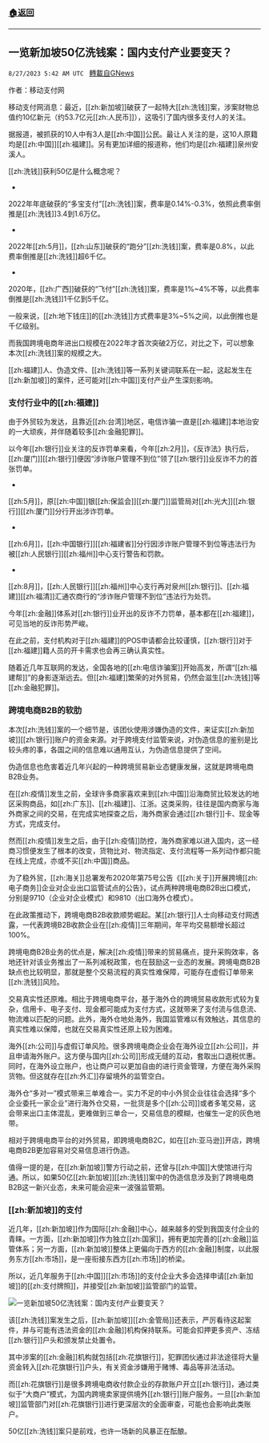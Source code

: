 ###  [:house:返回](README.md)
---


## 一览新加坡50亿洗钱案：国内支付产业要变天？
`8/27/2023 5:42 AM UTC ` [轉載自GNews](https://gnews.org/articles/1604782)

作者：移动支付网

移动支付网消息：最近，[[zh:新加坡]]破获了一起特大[[zh:洗钱]]案，涉案财物总值约10亿新元（约53.7亿元[[zh:人民币]]），这吸引了国内很多支付人的关注。

据报道，被抓获的10人中有3人是[[zh:中国]]公民。最让人关注的是，这10人原籍均是[[zh:中国]][[zh:福建]]。另有更加详细的报道称，他们均是[[zh:福建]]泉州安溪人。

[[zh:洗钱]]获利50亿是什么概念呢？

*

2022年年底破获的“多宝支付”[[zh:洗钱]]案，费率是0.14%-0.3%，依照此费率倒推是[[zh:洗钱]]3.4到1.6万亿。

*

2022年[[zh:5月]]，[[zh:山东]]破获的“跑分”[[zh:洗钱]]案，费率是0.8%，以此费率倒推是[[zh:洗钱]]超6千亿。

*

2020年，[[zh:广西]]破获的“飞付”[[zh:洗钱]]案，费率是1%~4%不等，以此费率倒推是[[zh:洗钱]]1千亿到5千亿。

一般来说，[[zh:地下钱庄]]的[[zh:洗钱]]方式费率是3%~5%之间，以此倒推也是千亿级别。

而我国跨境电商年进出口规模在2022年才首次突破2万亿，对比之下，可以想象本次[[zh:洗钱]]案的规模之大。

[[zh:福建]]人、伪造文件、[[zh:洗钱]]等一系列关键词联系在一起，这起发生在[[zh:新加坡]]的案件，还可能对[[zh:中国]]支付产业产生深刻影响。

### **支付行业中的[[zh:福建]]**

由于外贸较为发达，且靠近[[zh:台湾]]地区，电信诈骗一直是[[zh:福建]]本地治安的一大顽疾，并伴随着较多[[zh:金融犯罪]]。

以今年[[zh:银行]]业关注的反诈罚单来看，今年[[zh:2月]]，《反诈法》执行后，[[zh:厦门]][[zh:银行]]便因“涉诈账户管理不到位”领了[[zh:银行]]业反诈不力的首张罚单。

*

[[zh:5月]]，原[[zh:中国]]银[[zh:保监会]][[zh:厦门]]监管局对[[zh:光大]][[zh:银行]][[zh:厦门]]分行开出涉诈罚单。

*

[[zh:6月]]，[[zh:中国银行]][[zh:福建省]]分行因涉诈账户管理不到位等违法行为被[[zh:人民银行]][[zh:福州]]中心支行警告和罚款。

*

[[zh:8月]]，[[zh:人民银行]][[zh:福州]]中心支行再对泉州[[zh:银行]]、[[zh:福建]][[zh:福清]]汇通农商行的“涉诈账户管理不到位”违法行为处罚。

今年[[zh:金融]]体系对[[zh:银行]]业开出的反诈不力罚单，基本都在[[zh:福建]]，可见当地的反诈形势严峻。

在此之前，支付机构对于[[zh:福建]]的POS申请都会比较谨慎，[[zh:银行]]对于[[zh:福建]]籍人员的开卡需求也会再三确认真实性。

随着近几年互联网的发达，全国各地的[[zh:电信诈骗案]]开始高发，所谓“[[zh:福建帮]]”的身影逐渐远去。但[[zh:福建]]繁荣的对外贸易，仍然会滋生[[zh:洗钱]]等[[zh:金融犯罪]]。

### **跨境电商B2B的软肋**

本次[[zh:洗钱]]案的一个细节是，该团伙使用涉嫌伪造的文件，来证实[[zh:新加坡]][[zh:银行]]账户的资金来源。对于跨境支付监管来说，对伪造信息的鉴别是比较头疼的事，各国之间的信息难以通用互认，为伪造信息提供了空间。

伪造信息也危害着近几年兴起的一种跨境贸易新业态健康发展，这就是跨境电商B2B业务。

在[[zh:疫情]]发生之前，全球许多商家喜欢来到[[zh:中国]]沿海商贸比较发达的地区采购商品，如[[zh:广东]]、[[zh:福建]]、江浙。这类采购，往往是国内商家与海外商家之间的交易，在完成实地探查之后，海外商家会通过[[zh:银行]]卡、现金等方式，完成支付。

然而[[zh:疫情]]发生之后，由于[[zh:疫情]]防控，海外商家难以进入国内，这一经商习惯便发生了根本的改变，货物比对、物流指定、支付流程等一系列动作都只能在线上完成，亦或不买[[zh:中国]]商品。

为了稳外贸，[[zh:海关]]总署发布2020年第75号公告《[[zh:关于]]开展跨境[[zh:电子商务]]企业对企业出口监管试点的公告》，试点两种跨境电商B2B出口模式，分别是9710（企业对企业模式）和9810（出口海外仓模式）。

在此政策推动下，跨境电商B2B收款顺势崛起。某[[zh:银行]]人士向移动支付网透露，一代表跨境B2B收款企业在[[zh:疫情]]三年期间，年平均交易额增长超过100%。

跨境电商B2B业务的优点是，解决[[zh:疫情]]带来的贸易痛点，提升采购效率，各地还针对该业务推出了一系列减税政策，也在鼓励这一业态的发展。跨境电商B2B缺点也比较明显，那就是整个交易流程的真实性难保障，可能存在虚假订单带来[[zh:洗钱]]风险。

交易真实性还原难。相比于跨境电商平台，基于海外仓的跨境贸易收款形式较为复杂，信用卡、电子支付、现金都可能成为支付方式，这就带来了支付流与信息流、物流难以匹配的问题。此外，海外仓地处海外，我国监管难以有效触达，其信息的真实性难以保障，也就在交易真实性还原上较为困难。

海外[[zh:公司]]与虚假订单风险。很多跨境电商企业会在海外设立[[zh:公司]]，并且申请海外账户。这方便与国内[[zh:公司]]形成无缝的互动，套取出口退税优惠。同时，在海外设立账户，也让商户可以更加自由的进行资金管理，方便在海外采购货物。但这就存在[[zh:外汇]]存留境外的监管空白。

海外仓“多对一”模式带来三单难合一。实力不足的中小外贸企业往往会选择“多个企业委托一家企业”进行海外仓交易，一批货是多个[[zh:公司]]或者多笔交易，这会带来出口主体混乱，更难做到三单合一，交易信息的模糊，也催生一定的灰色地带。

相对于跨境电商平台的对外贸易，即跨境电商B2C，如在[[zh:亚马逊]]开店，跨境电商B2B更加容易对交易信息进行伪造。

值得一提的是，在[[zh:新加坡]]警方行动之前，还曾与[[zh:中国]]大使馆进行沟通。所以，如果50亿[[zh:新加坡]][[zh:洗钱]]案中的伪造信息涉及到了跨境电商B2B这一新兴业态，未来可能会迎来一波强监管期。

### **[[zh:新加坡]]的支付**

近几年，[[zh:新加坡]]作为国际[[zh:金融]]中心，越来越多的受到我国支付企业的青睐。一方面，[[zh:新加坡]]作为独立[[zh:国家]]，拥有更加完善的[[zh:金融]]监管体系；另一方面，[[zh:新加坡]]整体上更偏向于西方的[[zh:金融]]制度，以此服务东方[[zh:市场]]，是一座衔接东西方[[zh:市场]]的桥梁。

所以，近几年服务于[[zh:中国]][[zh:市场]]的支付企业大多会选择申请[[zh:新加坡]]的[[zh:支付牌照]]，并接受[[zh:新加坡]]监管部门的监管。

![一览新加坡50亿洗钱案：国内支付产业要变天？](https://cdn-img.panewslab.com/panews/2023/08/27/images/51M69LiDUw.png "一览新加坡50亿洗钱案：国内支付产业要变天？")

该[[zh:洗钱]]案发生之后，[[zh:新加坡]][[zh:金管局]]还表示，严厉看待这起案件，并与可能有违法资金的[[zh:金融]]机构保持联系。可能会扣押更多资产、冻结[[zh:银行]]户头和颁发禁止处置令。

其中涉案的[[zh:金融]]机构就包括[[zh:花旗银行]]，犯罪团伙通过非法途径将大量资金转入[[zh:花旗银行]]户头，有关资金涉嫌用于赌博、毒品等非法活动。

而[[zh:花旗银行]]是很多跨境电商收付款企业的存款账户开立[[zh:银行]]，通过类似于“大商户”模式，为国内跨境卖家提供境外[[zh:银行]]账户服务。一旦[[zh:新加坡]]监管部门对[[zh:花旗银行]]进行更深层次的全面审查，可能也会影响此类账户。

50亿[[zh:洗钱]]案只是前戏，也许一场新的风暴正在酝酿。
